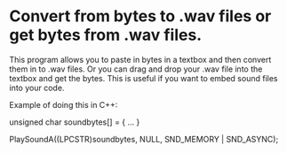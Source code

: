 # Convert from bytes to .wav files or get bytes from .wav files.

This program allows you to paste in bytes in a textbox and then convert them in to .wav files. Or you can drag and drop your .wav file into the textbox and get the bytes. This is useful if you want to embed sound files into your code. 


Example of doing this in C++:

unsigned char soundbytes[] = { ... }

PlaySoundA((LPCSTR)soundbytes, NULL, SND_MEMORY | SND_ASYNC);

